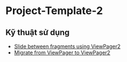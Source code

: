 # Project-Template-2
## Kỹ thuật sử dụng
- [Slide between fragments using ViewPager2 ](https://developer.android.com/training/animation/screen-slide-2?authuser=1)
- [Migrate from ViewPager to ViewPager2](https://developer.android.com/training/animation/vp2-migration)
